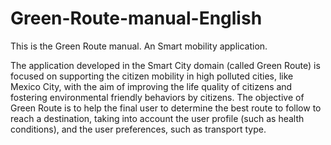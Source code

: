 # Green-Route-manual-English

This is the Green Route manual. An Smart mobility application.

The application developed in the Smart City domain (called Green Route) is focused on supporting the citizen mobility in high polluted cities, like Mexico City, with the aim of improving the life quality of citizens and fostering environmental friendly behaviors by citizens. The objective of Green Route is to help the final user to determine the best route to follow to reach a destination, taking into account the user profile (such as health conditions), and the user preferences, such as transport type.
